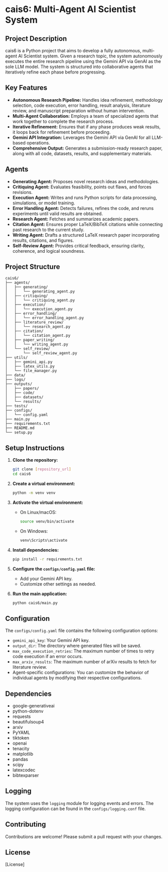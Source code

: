 # cais6: Multi-Agent AI Scientist System

## Project Description

cais6 is a Python project that aims to develop a fully autonomous, multi-agent AI Scientist system. Given a research topic, the system autonomously executes the entire research pipeline using the Gemini API via GenAI as the sole LLM model. The system is structured into collaborative agents that iteratively refine each phase before progressing.

## Key Features

- **Autonomous Research Pipeline:** Handles idea refinement, methodology selection, code execution, error handling, result analysis, literature review, and manuscript preparation without human intervention.
- **Multi-Agent Collaboration:** Employs a team of specialized agents that work together to complete the research process.
- **Iterative Refinement:** Ensures that if any phase produces weak results, it loops back for refinement before proceeding.
- **Gemini API Integration:** Leverages the Gemini API via GenAI for all LLM-based operations.
- **Comprehensive Output:** Generates a submission-ready research paper, along with all code, datasets, results, and supplementary materials.

## Agents

- **Generating Agent:** Proposes novel research ideas and methodologies.
- **Critiquing Agent:** Evaluates feasibility, points out flaws, and forces revisions.
- **Execution Agent:** Writes and runs Python scripts for data processing, simulations, or model training.
- **Error Handling Agent:** Detects failures, refines the code, and reruns experiments until valid results are obtained.
- **Research Agent:** Fetches and summarizes academic papers.
- **Citation Agent:** Ensures proper LaTeX/BibTeX citations while connecting past research to the current study.
- **Writing Agent:** Drafts a structured LaTeX research paper incorporating results, citations, and figures.
- **Self-Review Agent:** Provides critical feedback, ensuring clarity, coherence, and logical soundness.

## Project Structure

```
cais6/
├── agents/
│   ├── generating/
│   │   └── generating_agent.py
│   ├── critiquing/
│   │   └── critiquing_agent.py
│   ├── execution/
│   │   └── execution_agent.py
│   ├── error_handling/
│   │   └── error_handling_agent.py
│   ├── literature_review/
│   │   └── research_agent.py
│   ├── citation/
│   │   └── citation_agent.py
│   ├── paper_writing/
│   │   └── writing_agent.py
│   └── self_review/
│       └── self_review_agent.py
├── utils/
│   ├── gemini_api.py
│   ├── latex_utils.py
│   └── file_manager.py
├── data/
├── logs/
├── outputs/
│   ├── papers/
│   ├── code/
│   ├── datasets/
│   └── results/
├── tests/
├── configs/
│   └── config.yaml
├── main.py
├── requirements.txt
├── README.md
└── setup.py
```

## Setup Instructions

1. **Clone the repository:**
   ```bash
   git clone [repository_url]
   cd cais6
   ```

2. **Create a virtual environment:**
   ```bash
   python -m venv venv
   ```

3. **Activate the virtual environment:**
   - On Linux/macOS:
     ```bash
     source venv/bin/activate
     ```
   - On Windows:
     ```bash
     venv\Scripts\activate
     ```

4. **Install dependencies:**
   ```bash
   pip install -r requirements.txt
   ```

5. **Configure the `configs/config.yaml` file:**
   - Add your Gemini API key.
   - Customize other settings as needed.

6. **Run the main application:**
   ```bash
   python cais6/main.py
   ```

## Configuration

The `configs/config.yaml` file contains the following configuration options:

- `gemini_api_key`: Your Gemini API key.
- `output_dir`: The directory where generated files will be saved.
- `max_code_execution_retries`: The maximum number of times to retry code execution if an error occurs.
- `max_arxiv_results`: The maximum number of arXiv results to fetch for literature review.
- Agent-specific configurations: You can customize the behavior of individual agents by modifying their respective configurations.

## Dependencies

- google-generativeai
- python-dotenv
- requests
- beautifulsoup4
- arxiv
- PyYAML
- tiktoken
- openai
- tenacity
- matplotlib
- pandas
- scipy
- latexcodec
- bibtexparser

## Logging

The system uses the `logging` module for logging events and errors. The logging configuration can be found in the `configs/logging.conf` file.

## Contributing

Contributions are welcome! Please submit a pull request with your changes.

## License

[License]
